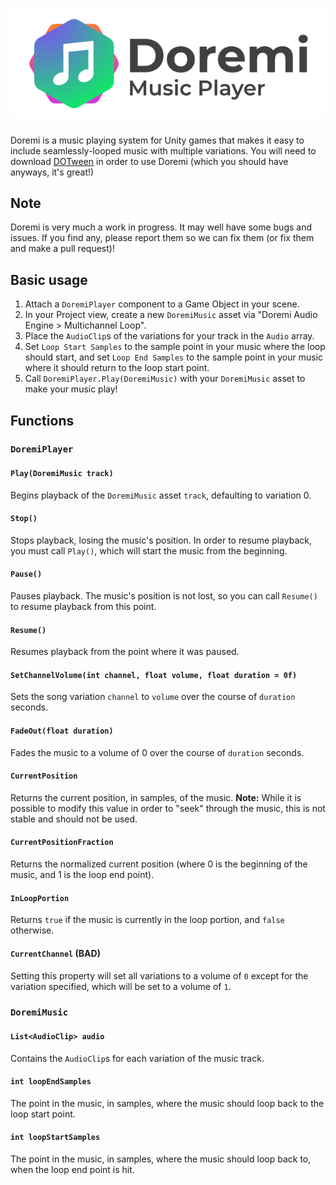 # ![](/Doremi_ColorLogoHoriz.png)
Doremi is a music playing system for Unity games that makes it easy to include seamlessly-looped music with multiple variations. You will need to download [DOTween](http://dotween.demigiant.com/getstarted.php) in order to use Doremi (which you should have anyways, it's great!)

## Note
Doremi is very much a work in progress. It may well have some bugs and issues. If you find any, please report them so we can fix them (or fix them and make a pull request)!

## Basic usage
1. Attach a `DoremiPlayer` component to a Game Object in your scene.
2. In your Project view, create a new `DoremiMusic` asset via "Doremi Audio Engine > Multichannel Loop".
3. Place the `AudioClip`s of the variations for your track in the `Audio` array.
4. Set `Loop Start Samples` to the sample point in your music where the loop should start, and set `Loop End Samples` to the sample point in your music where it should return to the loop start point.
6. Call `DoremiPlayer.Play(DoremiMusic)` with your `DoremiMusic` asset to make your music play!

## Functions

### `DoremiPlayer`

#### `Play(DoremiMusic track)`
Begins playback of the `DoremiMusic` asset `track`, defaulting to variation 0.

#### `Stop()`
Stops playback, losing the music's position. In order to resume playback, you must call `Play()`, which will start the music from the beginning.

#### `Pause()`
Pauses playback. The music's position is not lost, so you can call `Resume()` to resume playback from this point.

#### `Resume()`
Resumes playback from the point where it was paused.

#### `SetChannelVolume(int channel, float volume, float duration = 0f)`
Sets the song variation `channel` to `volume` over the course of `duration` seconds.

#### `FadeOut(float duration)`
Fades the music to a volume of 0 over the course of `duration` seconds.

#### `CurrentPosition`
Returns the current position, in samples, of the music.
**Note:** While it is possible to modify this value in order to "seek" through the music, this is not stable and should not be used.

#### `CurrentPositionFraction`
Returns the normalized current position (where 0 is the beginning of the music, and 1 is the loop end point).

#### `InLoopPortion`
Returns `true` if the music is currently in the loop portion, and `false` otherwise.

#### `CurrentChannel` **(BAD)**
Setting this property will set all variations to a volume of `0` except for the variation specified, which will be set to a volume of `1`. 


### `DoremiMusic`

#### `List<AudioClip> audio`
Contains the `AudioClip`s for each variation of the music track.

#### `int loopEndSamples`
The point in the music, in samples, where the music should loop back to the loop start point.

#### `int loopStartSamples`
The point in the music, in samples, where the music should loop back to, when the loop end point is hit.
